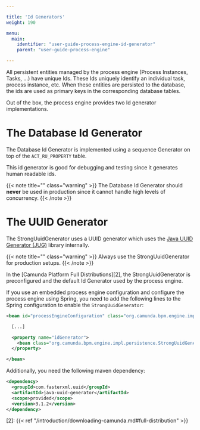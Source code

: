 ```yaml
---

title: 'Id Generators'
weight: 190

menu:
  main:
    identifier: "user-guide-process-engine-id-generator"
    parent: "user-guide-process-engine"

---
```



All persistent entities managed by the process engine (Process Instances, Tasks, ...) have unique
Ids. These Ids uniquely identify an individual task, process instance, etc. When these entities are
persisted to the database, the ids are used as primary keys in the corresponding database tables.

Out of the box, the process engine provides two Id generator implementations.


# The Database Id Generator

The Database Id Generator is implemented using a sequence Generator on top of the `ACT_RU_PROPERTY`
table.

This id generator is good for debugging and testing since it generates human readable ids.

{{< note title="" class="warning" >}}
  The Database Id Generator should **never** be used in production since it cannot handle high levels of concurrency.
{{< /note >}}


# The UUID Generator

The StrongUuidGenerator uses a UUID generator which uses the [Java UUID Generator (JUG)][1] library
internally.

{{< note title="" class="warning" >}}
  Always use the StrongUuidGenerator for production setups.
{{< /note >}}

In the [Camunda Platform Full Distributions][2], the
StrongUuidGenerator is preconfigured and the default Id Generator used by the process engine.

If you use an embedded process engine configuration and configure the process engine using Spring,
you need to add the following lines to the Spring configuration to enable the
`StrongUuidGenerator`:

```xml
<bean id="processEngineConfiguration" class="org.camunda.bpm.engine.impl.cfg.StandaloneInMemProcessEngineConfiguration">

  [...]

  <property name="idGenerator">
    <bean class="org.camunda.bpm.engine.impl.persistence.StrongUuidGenerator" />
  </property>

</bean>
```

Additionally, you need the following maven dependency:

```xml
<dependency>
  <groupId>com.fasterxml.uuid</groupId>
  <artifactId>java-uuid-generator</artifactId>
  <scope>provided</scope>
  <version>3.1.2</version>
</dependency>
```

[1]: http://wiki.fasterxml.com/JugHome
[2]: {{< ref "/introduction/downloading-camunda.md#full-distribution" >}}
